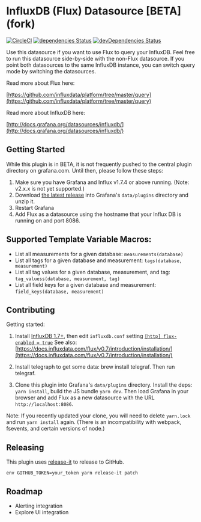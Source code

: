 # InfluxDB (Flux) Datasource [BETA] (fork)

[![CircleCI](https://circleci.com/gh/grafana/influxdb-flux-datasource/tree/master.svg?style=svg)](https://circleci.com/gh/grafana/influxdb-flux-datasource/tree/master)
[![dependencies Status](https://david-dm.org/grafana/influxdb-flux-datasource/status.svg)](https://david-dm.org/grafana/influxdb-flux-datasource)
[![devDependencies Status](https://david-dm.org/grafana/influxdb-flux-datasource/dev-status.svg)](https://david-dm.org/grafana/influxdb-flux-datasource?type=dev)

Use this datasource if you want to use Flux to query your InfluxDB.
Feel free to run this datasource side-by-side with the non-Flux datasource.
If you point both datasources to the same InfluxDB instance, you can switch query mode by switching the datasources.

Read more about Flux here:

[https://github.com/influxdata/platform/tree/master/query](https://github.com/influxdata/platform/tree/master/query)

Read more about InfluxDB here:

[http://docs.grafana.org/datasources/influxdb/](http://docs.grafana.org/datasources/influxdb/)

## Getting Started

While this plugin is in BETA, it is not frequently pushed to the central plugin directory on grafana.com.
Until then, please follow these steps:

1. Make sure you have Grafana and Influx v1.7.4 or above running. (Note: v2.x.x is not yet supported.)
2. Download [the latest release](https://github.com/grafana/influxdb-flux-datasource/releases) into Grafana's `data/plugins` directory and unzip it.
3. Restart Grafana
4. Add Flux as a datasource using the hostname that your Influx DB is running on and port 8086.

## Supported Template Variable Macros:

- List all measurements for a given database: `measurements(database)`
- List all tags for a given database and measurement: `tags(database, measurement)`
- List all tag values for a given database, measurement, and tag: `tag_valuess(database, measurement, tag)`
- List all field keys for a given database and measurement: `field_keys(database, measurement)`

## Contributing

Getting started:

1. Install [InfluxDB 1.7+](https://portal.influxdata.com/downloads), then edit `influxdb.conf` setting [`[http] flux-enabled = true`](https://docs.influxdata.com/influxdb/v1.7/administration/config#flux-enabled-false) See also: [https://docs.influxdata.com/flux/v0.7/introduction/installation/](https://docs.influxdata.com/flux/v0.7/introduction/installation/)

2. Install telegraph to get some data: brew install telegraf. Then run telegraf.

3. Clone this plugin into Grafana's `data/plugins` directory. Install the deps: `yarn install`, build the JS bundle `yarn dev`. Then load Grafana in your browser and add Flux as a new datasource with the URL `http://localhost:8086`.

Note: If you recently updated your clone, you will need to delete `yarn.lock` and run `yarn install` again. (There is an incompatibility with webpack, fsevents, and certain versions of node.)

## Releasing

This plugin uses [release-it](https://github.com/webpro/release-it) to release to GitHub.

```
env GITHUB_TOKEN=your_token yarn release-it patch
```

## Roadmap

- Alerting integration
- Explore UI integration
